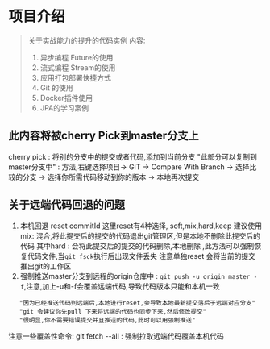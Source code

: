 # 项目介绍
> 关于实战能力的提升的代码实例
> 内容:
> 1. 异步编程 Future的使用
> 2. 流式编程 Stream的使用
> 3. 应用打包部署快捷方式
> 4. Git 的使用
> 5. Docker插件使用 
> 6. JPA的学习案例

## 此内容将被cherry Pick到master分支上
cherry pick : 将别的分支中的提交或者代码,添加到当前分支
"此部分可以复制到master分支中" : 
    方法,右键选择项目-> GIT -> Compare With Branch -> 选择比较的分支 -> 选择你所需代码移动到你的版本 -> 本地再次提交


## 关于远端代码回退的问题
1. 本机回退 reset commitId 
   这里reset有4种选择, soft,mix,hard,keep 
   建议使用mix: 混合,将此提交后的提交的代码退出git管理区,但是本地不删除此提交后的代码 
   其中hard : 会将此提交后的提交的代码删除,本地删除 ,此方法可以强制恢复代码文件,当`git fsck`执行后出现文件丢失 
   注意单独reset 会将当前的提交推出git的工作区
2. 强制推送master分支到远程的origin仓库中 :
   `git push -u origin master -f`,注意,加上-u和-f会覆盖远端代码,导致代码版本只能和本机一致
```
   "因为已经推送代码到远端后,本地进行reset,会导致本地最新提交落后于远端对应分支"
   "git 会建议你先pull 下来将远端的代码也同步下来,然后修改提交"
   "很明显,你不需要错误提交并且推送的代码,此时可以用强制推送"
```

注意一些覆盖性命令: git fetch --all : 强制拉取远端代码覆盖本机代码
